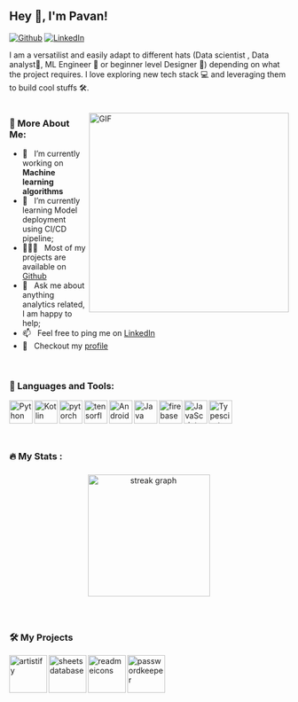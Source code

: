 ## Hey 👋, I'm Pavan!
[![Github](https://img.shields.io/badge/-Github-181717?style=for-the-badge&logo=Github&logoColor=white)](https://github.com/Pavan3201DS)
[![LinkedIn](https://img.shields.io/badge/-LinkedIn-0077B5?style=for-the-badge&logo=LinkedIn&logoColor=white)](https://www.linkedin.com/in/pavan-kumar-209251201)


I am a versatilist and easily adapt to different hats (Data scientist , Data analyst📱, ML Engineer 🤖 or beginner level Designer 🎨) depending on what the project requires. I love exploring new tech stack 💻 and leveraging them to build cool stuffs 🛠️. 
<br/>
<br/>

<img align="right" alt="GIF" src="https://static.wixstatic.com/media/3eee0b_8b6780c6bd8245ecafdbe55d8db7e2df~mv2.gif" width="360px"/>
  
### 🧐 More About Me:

- 🔭 &nbsp; I’m currently working on **Machine learning algorithms**
- 🌱 &nbsp; I’m currently learning Model deployment using CI/CD pipeline; 
- 👨🏻‍💻 &nbsp; Most of my projects are available on [Github](https://github.com/Pavan3201DS?tab=repositories)
- 💬 &nbsp; Ask me about anything analytics related, I am happy to help;
- 📫 &nbsp; Feel free to ping me on [LinkedIn](https://www.linkedin.com/in/pavan-kumar-209251201)
- 📝 &nbsp; Checkout my [profile](https://drive.google.com/file/d/1Jp7y8n4rwAtIC3UVlCwUEu5oidAXQiLQ/view?usp=sharing)

<br>

### 🔨 Languages and Tools:
<a href="https://www.python.org" target="_blank"><img align="left" alt="Python" height ="42px" src="https://cdn4.iconfinder.com/data/icons/logos-and-brands/512/267_Python_logo-512.png"></a>
<a href="https://pandas.pydata.org/" target="_blank"><img align="left" alt="Kotlin" height ="42px" src="https://upload.wikimedia.org/wikipedia/commons/thumb/2/22/Pandas_mark.svg/274px-Pandas_mark.svg.png"></a>
<a href="https://learn.microsoft.com/en-us/power-bi/fundamentals/power-bi-overview" target="_blank"> <img align="left" src="https://cdn3d.iconscout.com/3d/premium/thumb/microsoft-power-bi-10410782-8500319.png?f=webp" alt="pytorch" height="42px"/> </a> 
<a href="https://www.mysql.com/" target="_blank"> <img align="left" src="https://encrypted-tbn0.gstatic.com/images?q=tbn:ANd9GcQDYtwClF9aMnAMG-NGJh4Azm7N6CuvmshGEg&usqp=CAU" alt="tensorflow" height="42px"/> </a> 
<a href="https://seaborn.pydata.org/" target="_blank"> <img align="left" alt="Android" height ="42px" src="https://www.programsbuzz.com/sites/default/files/logo/seaborn-logo.png"> </a>
<a href="https://en.wikipedia.org/wiki/Statistics" target="_blank"><img align="left" alt="Java" height ="42px" src="https://sports-passion.net/wp-content/uploads/2021/07/def0a0200b4c97c93d88d6aeec386ab0.jpg"></a>
<a href="https://www.ibm.com/topics/machine-learning" target="_blank"> <img align="left" src="https://encrypted-tbn0.gstatic.com/images?q=tbn:ANd9GcTwNufTd72akt3Ffc6-RYGyEkZrV3IF7IJGwQ&usqp=CAU" alt="firebase" height ="42px"/> </a>
<a href="https://www.microsoft.com/en-in/microsoft-365/excel" target="_blank"> <img align="left" alt="JavaScript" height ="42px"  src="https://1000logos.net/wp-content/uploads/2020/08/Microsoft-Excel-Logo.png"> </a>
<a href="https://code.visualstudio.com/" target="_blank"><img align="left" alt="Typescirpt" height ="42px" src="https://upload.wikimedia.org/wikipedia/commons/thumb/5/59/Visual_Studio_Icon_2019.svg/2060px-Visual_Studio_Icon_2019.svg.png"></a>

<br>
<br>
<br>


<br>


<h3 align="left">🔥   My Stats :</h3>

###

<div align="center">
  <img src="https://streak-stats.demolab.com?user=Pavan3201DS&locale=en&mode=daily&theme=dark&hide_border=false&border_radius=5&order=3" height="220" alt="streak graph"  />
</div>

###


###
<br>

### 🛠️ My Projects
<a href="https://github.com/Pavan3201DS/Customer-segmentation" target="_blank"> <img alt="artistify" src="https://static-00.iconduck.com/assets.00/power-bi-icon-1536x2048-0xah5g2o.png" height="68" align="left"> </a>
<a href="https://github.com/rahul-jha98/sheets-database" target="_blank"> <img alt="sheetsdatabase" src="./projects/sheetsdatabase.svg"  height="68" align="left"> </a>
<a href="https://github.com/rahul-jha98/README_icons" target="_blank"> <img alt="readmeicons" src="./projects/readmeicons.svg" height="68" align="left"> </a>
<a href="https://github.com/rahul-jha98/PasswordKeeper" target="_blank"> <img alt="passwordkeeper" src="./projects/passwordkeeper.svg" height="68" align="left"> </a>

